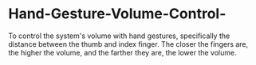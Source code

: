 # Hand-Gesture-Volume-Control-
To control the system's volume with hand gestures, specifically the distance between the thumb and index finger. The closer the fingers are, the higher the volume, and the farther they are, the lower the volume.
